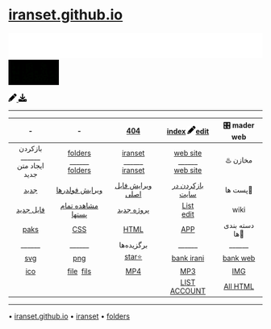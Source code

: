 #  [iranset.github.io](https://iranset.github.io/)

 ![](https://raw.githubusercontent.com/iranset/iranset.github.io/main/svgs/text-ram.svg)
 ![](https://github.com/iranset/iranset.github.io/raw/main/fils/img/gif/gif-1.gif)
<div aling="center">

<a href="https://github.com/iranset/iranset.github.io/edit/main/README.md">
<img src="https://github.com/iranset/iranset.github.io/blob/main/svgs/solid/pencil.svg" width="16" height="16" />
</a> <a href="https://github.com/iranset/iranset.github.io/archive/refs/heads/main.zip">
<img src="https://github.com/iranset/iranset.github.io/blob/main/svgs/solid/download.svg" width="16" height="16" />
</a> 

<!-- https://github.com/iranset/iranset.github.io/archive/refs/heads/main.zip -->
</div>

___

|-|-|[404](https://github.com/iranset/iranset.github.io/blob/main/404.html)  | [index](https://github.com/iranset/iranset.github.io/blob/main/index.html)  <img src="https://raw.githubusercontent.com/iranset/iranset.github.io/main/svgs/solid/pencil.svg"  style="color: #fff;" width="16" height="16" />[edit](https://github.com/iranset/iranset.github.io/edit/main/index.html)  | 🎛️ mader web |
|:-----------:|:-------------:|:-------------:|:---------------------------------------------------------------------------:|:----------------------------------------------------------------------------:|
|بازکردن<br />______<br /> ایجاد متن جدید|[folders](https://github.com/iranset/folders/) <br />______<br /> [folders](https://github.com/iranset/folders/new/main)|[iranset](https://github.com/iranset/iranset) <br />______<br /> [iranset](https://github.com/iranset/iranset/new/main)|[web site](https://github.com/iranset/iranset.github.io) <br />______<br /> [web site](https://github.com/iranset/iranset.github.io/new/main)| ♨️ مخازن |
|[جدید](https://github.com/iranset/iranset.github.io/new/main/p)|[ویرایش فولدرها](https://github.com/iranset/iranset.github.io/main/p) | [ویرایش فایل اصلی](https://github.com/iranset/iranset.github.io/p.html) | [بازکردن در سایت](https://iranset.github.io/p.html)|  پست ها📄 |
| [فایل جدید](https://github.com/iranset/iranset.github.io/new/main/wiki/p/file/)| [مشاهده تمام پستها](wiki/p/file/html) | [پروژه جدید](https://github.com/iranset/iranset.github.io/new/main/wiki/p/file/html)| [List](/wiki/p/p.md) <br /> [edit](https://github.com/iranset/iranset.github.io/edit/main/wiki/p/p.md)| wiki|
|[paks]() | [CSS]() | [HTML]() |  [APP]() |دسته بندی ها💠  |
|______|______|  برگزیده‌ها |______|______|
|[svg]()|[png]()| [star⭐]() |[bank irani](bank-irani)|[bank web](bank-web)  |
| [ico]() | [file](file)  ‌ [fils](fils) |  [MP4]() |  [MP3]() | [IMG]() |  
|  |  |   |  [LIST ACCOUNT]()| [All HTML]() |  

___
• [iranset.github.io](https://github.com/iranset/iranset.github.io)
• [iranset](https://github.com/iranset/iranset)
• [folders](https://github.com/iranset/folders)

<a style="text-decoration: none;background-repeat: no-repeat;background-size:10px;width: 16px;height: 16px;font-size: 16px;padding: 5px;background-image: url('https://raw.githubusercontent.com/iranset/iranset.github.io/main/svgs/solid/pencil.svg'); color: #fff;" href="https://github.com/iranset/iranset.github.io/edit/main/index.html">‌‌ ‌ ‌</a>


  <a style="text-decoration: none;background-repeat: no-repeat;background-size:10px;width: 16px;height: 16px;font-size: 16px;padding: 5px;background-image: url('https://raw.githubusercontent.com/iranset/iranset.github.io/main/svgs/solid/pencil.svg'); color: #fff;" href="https://github.com/iranset/iranset.github.io/new/main/"> ‌ ‌ ‌ ‌ ‌ ‌</a>

